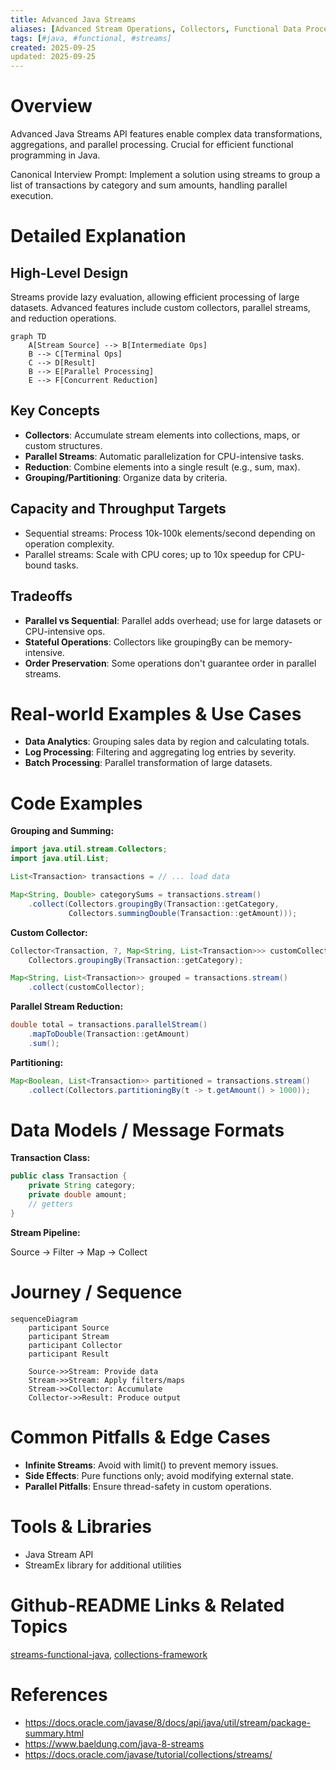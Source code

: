 ```yaml
---
title: Advanced Java Streams
aliases: [Advanced Stream Operations, Collectors, Functional Data Processing]
tags: [#java, #functional, #streams]
created: 2025-09-25
updated: 2025-09-25
---
```


# Overview

Advanced Java Streams API features enable complex data transformations, aggregations, and parallel processing. Crucial for efficient functional programming in Java.

Canonical Interview Prompt: Implement a solution using streams to group a list of transactions by category and sum amounts, handling parallel execution.

# Detailed Explanation

## High-Level Design

Streams provide lazy evaluation, allowing efficient processing of large datasets. Advanced features include custom collectors, parallel streams, and reduction operations.

```mermaid
graph TD
    A[Stream Source] --> B[Intermediate Ops]
    B --> C[Terminal Ops]
    C --> D[Result]
    B --> E[Parallel Processing]
    E --> F[Concurrent Reduction]
```

## Key Concepts

- **Collectors**: Accumulate stream elements into collections, maps, or custom structures.
- **Parallel Streams**: Automatic parallelization for CPU-intensive tasks.
- **Reduction**: Combine elements into a single result (e.g., sum, max).
- **Grouping/Partitioning**: Organize data by criteria.

## Capacity and Throughput Targets

- Sequential streams: Process 10k-100k elements/second depending on operation complexity.
- Parallel streams: Scale with CPU cores; up to 10x speedup for CPU-bound tasks.

## Tradeoffs

- **Parallel vs Sequential**: Parallel adds overhead; use for large datasets or CPU-intensive ops.
- **Stateful Operations**: Collectors like groupingBy can be memory-intensive.
- **Order Preservation**: Some operations don't guarantee order in parallel streams.

# Real-world Examples & Use Cases

- **Data Analytics**: Grouping sales data by region and calculating totals.
- **Log Processing**: Filtering and aggregating log entries by severity.
- **Batch Processing**: Parallel transformation of large datasets.

# Code Examples

**Grouping and Summing:**

```java
import java.util.stream.Collectors;
import java.util.List;

List<Transaction> transactions = // ... load data

Map<String, Double> categorySums = transactions.stream()
    .collect(Collectors.groupingBy(Transaction::getCategory,
             Collectors.summingDouble(Transaction::getAmount)));
```

**Custom Collector:**

```java
Collector<Transaction, ?, Map<String, List<Transaction>>> customCollector =
    Collectors.groupingBy(Transaction::getCategory);

Map<String, List<Transaction>> grouped = transactions.stream()
    .collect(customCollector);
```

**Parallel Stream Reduction:**

```java
double total = transactions.parallelStream()
    .mapToDouble(Transaction::getAmount)
    .sum();
```

**Partitioning:**

```java
Map<Boolean, List<Transaction>> partitioned = transactions.stream()
    .collect(Collectors.partitioningBy(t -> t.getAmount() > 1000));
```

# Data Models / Message Formats

**Transaction Class:**

```java
public class Transaction {
    private String category;
    private double amount;
    // getters
}
```

**Stream Pipeline:**

Source -> Filter -> Map -> Collect

# Journey / Sequence

```mermaid
sequenceDiagram
    participant Source
    participant Stream
    participant Collector
    participant Result

    Source->>Stream: Provide data
    Stream->>Stream: Apply filters/maps
    Stream->>Collector: Accumulate
    Collector->>Result: Produce output
```

# Common Pitfalls & Edge Cases

- **Infinite Streams**: Avoid with limit() to prevent memory issues.
- **Side Effects**: Pure functions only; avoid modifying external state.
- **Parallel Pitfalls**: Ensure thread-safety in custom operations.

# Tools & Libraries

- Java Stream API
- StreamEx library for additional utilities

# Github-README Links & Related Topics

[streams-functional-java](../streams-functional-java/README.md), [collections-framework](../collections-framework/README.md)

# References

- https://docs.oracle.com/javase/8/docs/api/java/util/stream/package-summary.html
- https://www.baeldung.com/java-8-streams
- https://docs.oracle.com/javase/tutorial/collections/streams/